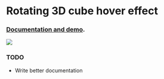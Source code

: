# Rotating 3D cube hover effect

### [Documentation and demo](http://stanko.github.io/cube-3D-rotate-grid/).

[![](http://i.imgur.com/yxSfuCB.png)](http://stanko.github.io/cube-3D-rotate-grid/)

### TODO
* Write better documentation


